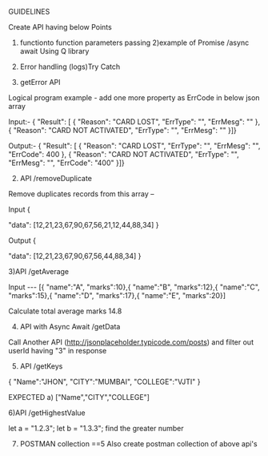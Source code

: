   GUIDELINES

Create API having below Points
  1) functionto function parameters passing
  2)example of Promise /async await  Using Q library
  3) Error handling (logs)Try Catch




  1) getError API 

Logical program example - add one more property as ErrCode in below json array

Input:-
{
"Result": [
{
"Reason": "CARD LOST",
"ErrType": "",
"ErrMesg": ""
},
{
"Reason": "CARD NOT ACTIVATED",
"ErrType": "",
"ErrMesg": ""
}]}


Output:-
{
"Result": [
{
"Reason": "CARD LOST",
"ErrType": "",
"ErrMesg": "",
"ErrCode": 400
},
{
"Reason": "CARD NOT ACTIVATED",
"ErrType": "",
"ErrMesg": "",
"ErrCode": "400"
}]}


2) API /removeDuplicate 

Remove duplicates records from this array –

Input {

 "data": [12,21,23,67,90,67,56,21,12,44,88,34]
}

Output {

 "data": [12,21,23,67,90,67,56,44,88,34]
}


3)API /getAverage 

Input --- [{ "name":"A", "marks":10},{ "name":"B", "marks":12},{ "name":"C", "marks":15},{
"name":"D", "marks":17},{ "name":"E", "marks":20}]

Calculate total average marks
14.8

4) API with Async Await /getData

Call Another API (http://jsonplaceholder.typicode.com/posts)
and filter out userId having "3" in response



5) API /getKeys 

{
"Name":"JHON",
"CITY":"MUMBAI",
"COLLEGE":"VJTI"
}

EXPECTED
a)
["Name","CITY","COLLEGE"]


6)API /getHighestValue 

let a = "1.2.3";
let b = "1.3.3";
find the greater number


7) POSTMAN collection ==5
Also create postman collection of above api's 